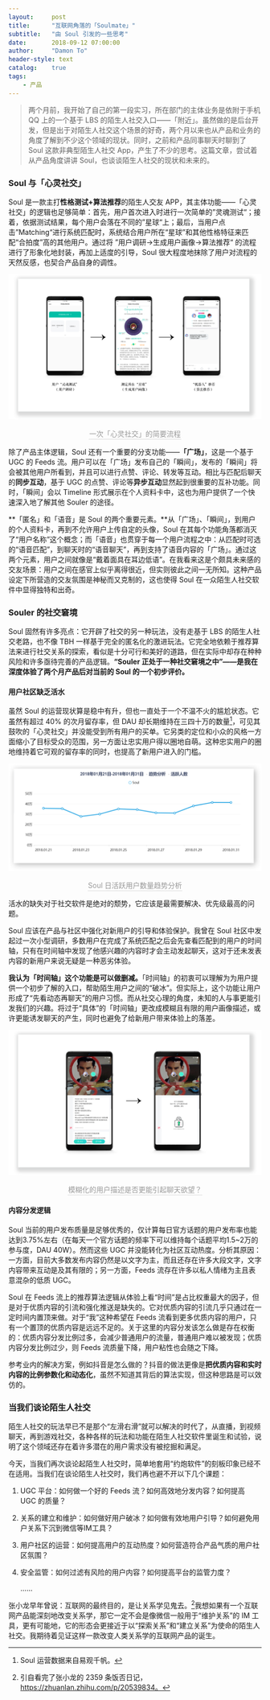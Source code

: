 ```yaml
---
layout:     post
title:      "互联网角落的「Soulmate」"
subtitle:   "由 Soul 引发的一些思考"
date:       2018-09-12 07:00:00
author:     "Damon To"
header-style: text
catalog:    true
tags:
    - 产品
---
```


> 两个月前，我开始了自己的第一段实习，所在部门的主体业务是依附于手机 QQ 上的一个基于 LBS 的陌生人社交入口——「附近」。虽然做的是后台开发，但是出于对陌生人社交这个场景的好奇，两个月以来也从产品和业务的角度了解到不少这个领域的现状。同时，之前和产品同事聊天时聊到了 Soul 这款非典型陌生人社交 App，产生了不少的思考。这篇文章，尝试着从产品角度讲讲 Soul，也谈谈陌生人社交的现状和未来的。

### Soul 与「心灵社交」

Soul 是一款主打**性格测试+算法推荐**的陌生人交友 APP，其主体功能——「心灵社交」的逻辑也足够简单：首先，用户首次进入时进行一次简单的”灵魂测试“；接着，依据测试结果，每个用户会落在不同的”星球“上；最后，当用户点击”Matching“进行系统匹配时，系统结合用户所在“星球”和其他性格特征来匹配“合拍度”高的其他用户。通过将 ”用户调研→生成用户画像→算法推荐“ 的流程进行了形象化地封装，再加上适度的引导，Soul 很大程度地抹除了用户对流程的天然反感，也契合产品自身的调性。

![](/img/in-post/2018-09-12-soulmate-at-internet-corner/soul_use_logic.png)

<center>    
	<div style="color:orange; border-bottom: 1px solid #d9d9d9;display: inline-block;     color: #999;padding: 1px;">一次「心灵社交」的简要流程</div> 
</center>

除了产品主体逻辑，Soul 还有一个重要的分支功能——**「广场」**，这是一个基于 UGC 的 Feeds 流。用户可以在「广场」发布自己的「瞬间」，发布的「瞬间」将会被其他用户所看到，并且可以进行点赞、评论、转发等互动。相比与匹配后聊天的**同步互动**，基于 UGC 的点赞、评论等**异步互动**显然起到很重要的互补功能。同时，「瞬间」会以 Timeline 形式展示在个人资料卡中，这也为用户提供了一个快速深入地了解其他 Souler 的途径。

**「匿名」和「语音」是 Soul 的两个重要元素。**从「广场」、「瞬间」，到用户的个人资料卡，再到不允许用户上传自定的头像，Soul 在其每个功能角落都消灭了“用户名称”这个概念；而「语音」也贯穿于每一个用户流程之中：从匹配时可选的“语音匹配”，到聊天时的“语音聊天”，再到支持了语音内容的「广场」。通过这两个元素，用户之间就像是“戴着面具在耳边低语”。在我看来这是个颇具未来感的交友场景：用户之间在感官上似乎离得很近，但实则彼此之间一无所知。这种产品设定下所营造的交友氛围是神秘而又克制的，这也使得 Soul 在一众陌生人社交软件中显得独特和出奇。

### Souler 的社交窘境

Soul 固然有许多亮点：它开辟了社交的另一种玩法，没有走基于 LBS 的陌生人社交老路，也不像 TBH 一样基于完全的匿名化的激进玩法。它完全地依赖于推荐算法来进行社交关系的探索，看似是十分可行和美好的道路，但在实际中却存在种种风险和许多亟待完善的产品逻辑。**“Souler 正处于一种社交窘境之中”——是我在深度体验了两个月产品后对当前的 Soul 的一个初步评价。** 

#### 用户社区缺乏活水

虽然 Soul 的运营现状算是稳中有升，但也一直处于一个不温不火的尴尬状态。它虽然有超过 40% 的次月留存率，但 DAU 却长期维持在三四十万的数量[^1]，可见其鼓吹的「心灵社交」并没能受到所有用户的买单。它另类的定位和小众的风格一方面缩小了目标受众的范围，另一方面让忠实用户得以圈地自萌。这种忠实用户的圈地维持着它可观的留存率的同时，也提高了新用户进入的门槛。

![](/img/in-post/2018-09-12-soulmate-at-internet-corner/soul_dau.png)

<center>    
	<div style="color:orange; border-bottom: 1px solid #d9d9d9;display: inline-block;     color: #999;padding: 1px;">Soul 日活跃用户数量趋势分析</div> 
</center>

活水的缺失对于社交软件是绝对的颓势，它应该是最需要解决、优先级最高的问题。

Soul 应该在产品与社区中强化对新用户的引导和体验保护。我曾在 Soul 社区中发起过一次小型调研，多数用户在完成了系统匹配之后会先查看匹配到的用户的时间轴，只有在时间轴中发现了他感兴趣的内容时才会主动发起聊天，这对于还未发表内容的新用户来说无疑是一种恶劣体验。

**我认为「时间轴」这个功能是可以做删减。**「时间轴」的初衷可以理解为为用户提供一个初步了解的入口，帮助陌生用户之间的“破冰”。但实际上，这个功能让用户形成了“先看动态再聊天”的用户习惯。而从社交心理的角度，未知的人与事更能引发我们的兴趣。将过于“具体”的「时间轴」更改成模糊且有限的用户画像描述，或许更能诱发聊天的产生，同时也避免了给新用户带来体验上的落差。

![](/img/in-post/2018-09-12-soulmate-at-internet-corner/soul_timeline.png)

<center>    
	<div style="color:orange; border-bottom: 1px solid #d9d9d9;display: inline-block;     color: #999;padding: 1px;">模糊化的用户描述是否更能引起聊天欲望？</div> 
</center>

#### 内容分发逻辑

Soul 当前的用户发布质量是足够优秀的，仅计算每日官方话题的用户发布率也能达到3.75%左右（在每天一个官方话题的频率下可以维持每个话题平均1.5~2万的参与度，DAU 40W）。然而这些 UGC 并没能转化为社区互动热度。分析其原因：一方面，目前大多数发布内容仍然是以文字为主，而且还存在许多大段文字，文字内容带来互动是及其有限的；另一方面，Feeds 流存在许多以私人情绪为主且表意混杂的低质 UGC。

Soul 在 Feeds 流上的推荐算法逻辑从体验上看“时间”是占比权重最大的因子，但是对于优质内容的引流和强化推送是缺失的。它对优质内容的引流几乎只通过在一定时间内置顶来做。对于“我”这种希望在 Feeds 流看到更多优质内容的用户，只有一个置顶的优质内容是远远不足的。关于这里的内容分发该怎么做是存在权衡的：优质内容分发比例过多，会减少普通用户的流量，普通用户难以被发现；优质内容分发比例过少，则 Feeds 流质量下降，用户粘性也会随之下降。

参考业内的解决方案，例如抖音是怎么做的？抖音的做法更像是**把优质内容和实时内容的比例参数化和动态化**，虽然不知道其背后的算法实现，但这种思路是可以效仿的。

### 当我们谈论陌生人社交

陌生人社交的玩法早已不是那个“左滑右滑”就可以解决的时代了，从直播，到视频聊天，再到游戏社交，各种各样的玩法和功能在陌生人社交软件里诞生和试验，说明了这个领域还存在着许多潜在的用户需求没有被挖掘和满足。

今天，当我们再次谈论起陌生人社交时，简单地套用“约炮软件”的刻板印象已经不在适用。当我们在谈论陌生人社交时，我们再也避不开以下几个课题：

1. UGC 平台：如何做一个好的 Feeds 流？如何高效地分发内容？如何提高 UGC 的质量？

2. 关系的建立和维护：如何做好用户破冰？如何做有效地用户引导？如何避免用户关系下沉到微信等IM工具？

3. 用户社区的运营：如何提高用户的互动热度？如何营造符合产品气质的用户社区氛围？

4. 安全监管：如何过滤有风险的用户内容？如何提高平台的监管力度？

   ......

张小龙早年曾说：互联网的最终目的，是让关系学见鬼去。[^2]我想如果有一个互联网产品能深刻地改变关系学，那它一定不会是像微信一般用于“维护关系”的 IM 工具，更有可能地，它的形态会更接近于以“探索关系”和“建立关系”为使命的陌生人社交。我期待着见证这样一款改变人类关系学的互联网产品的诞生。



[^1]: Soul 运营数据来自易观千帆。
[^2]: 引自看完了张小龙的 2359 条饭否日记，https://zhuanlan.zhihu.com/p/20539834。